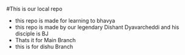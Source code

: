 #This is our local repo 

- this repo is made for learning to bhavya
- this repo is made by our legendary Dishant Dyavarcheddi and his disciple is BJ
- Thats it for Main Branch
- this is for dishu Branch